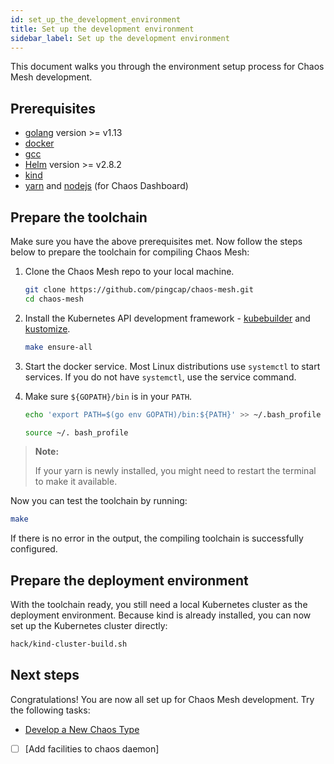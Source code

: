 ```yaml
---
id: set_up_the_development_environment 
title: Set up the development environment
sidebar_label: Set up the development environment
---
```


This document walks you through the environment setup process for Chaos Mesh development.

## Prerequisites

- [golang](https://golang.org/dl/) version >= v1.13
- [docker](https://www.docker.com/)
- [gcc](https://gcc.gnu.org/)
- [Helm](https://helm.sh/) version >= v2.8.2
- [kind](https://github.com/kubernetes-sigs/kind)
- [yarn](https://yarnpkg.com/lang/en/) and [nodejs](https://nodejs.org/en/) (for Chaos Dashboard)

## Prepare the toolchain

Make sure you have the above prerequisites met. Now follow the steps below to prepare the toolchain for compiling Chaos Mesh:

1. Clone the Chaos Mesh repo to your local machine.

    ```bash
    git clone https://github.com/pingcap/chaos-mesh.git
    cd chaos-mesh
    ```

2. Install the Kubernetes API development framework - [kubebuilder](https://github.com/kubernetes-sigs/kubebuilder) and [kustomize](https://github.com/kubernetes-sigs/kustomize).

    ```bash
    make ensure-all
    ```

3. Start the docker service. Most Linux distributions use `systemctl` to start services. If you do not have `systemctl`, use the service command.

4. Make sure `${GOPATH}/bin` is in your `PATH`.

    ```bash
    echo 'export PATH=$(go env GOPATH)/bin:${PATH}' >> ~/.bash_profile
    ```

    ```bash
    source ~/. bash_profile
    ```

> **Note:**
>
> If your yarn is newly installed, you might need to restart the terminal to make it available.

Now you can test the toolchain by running:

```bash
make
```

If there is no error in the output, the compiling toolchain is successfully configured.

## Prepare the deployment environment

With the toolchain ready, you still need a local Kubernetes cluster as the deployment environment. Because kind is already installed, you can now set up the Kubernetes cluster directly:

```bash
hack/kind-cluster-build.sh
```

## Next steps

Congratulations! You are now all set up for Chaos Mesh development. Try the following tasks:

- [Develop a New Chaos Type](develop_a_new_chaos)
- [ ] [Add facilities to chaos daemon]
